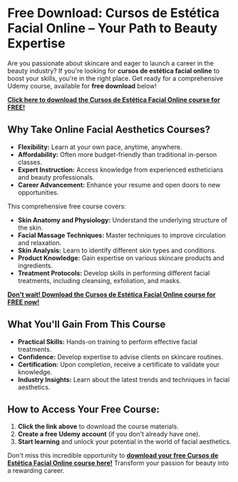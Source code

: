 # Free Download: Cursos de Estética Facial Online – Your Path to Beauty Expertise

Are you passionate about skincare and eager to launch a career in the beauty industry? If you're looking for **cursos de estética facial online** to boost your skills, you're in the right place. Get ready for a comprehensive Udemy course, available for **free download** below!

[**Click here to download the Cursos de Estética Facial Online course for FREE!**](https://udemywork.com/cursos-de-estetica-facial-online)

## Why Take Online Facial Aesthetics Courses?

*   **Flexibility:** Learn at your own pace, anytime, anywhere.
*   **Affordability:** Often more budget-friendly than traditional in-person classes.
*   **Expert Instruction:** Access knowledge from experienced estheticians and beauty professionals.
*   **Career Advancement:** Enhance your resume and open doors to new opportunities.

This comprehensive free course covers:

*   **Skin Anatomy and Physiology:** Understand the underlying structure of the skin.
*   **Facial Massage Techniques:** Master techniques to improve circulation and relaxation.
*   **Skin Analysis:** Learn to identify different skin types and conditions.
*   **Product Knowledge:** Gain expertise on various skincare products and ingredients.
*   **Treatment Protocols:** Develop skills in performing different facial treatments, including cleansing, exfoliation, and masks.

[**Don't wait! Download the Cursos de Estética Facial Online course for FREE now!**](https://udemywork.com/cursos-de-estetica-facial-online)

## What You'll Gain From This Course

*   **Practical Skills:** Hands-on training to perform effective facial treatments.
*   **Confidence:** Develop expertise to advise clients on skincare routines.
*   **Certification:** Upon completion, receive a certificate to validate your knowledge.
*   **Industry Insights:** Learn about the latest trends and techniques in facial aesthetics.

## How to Access Your Free Course:

1.  **Click the link above** to download the course materials.
2.  **Create a free Udemy account** (if you don't already have one).
3.  **Start learning** and unlock your potential in the world of facial aesthetics.

Don't miss this incredible opportunity to **[download your free Cursos de Estética Facial Online course here!](https://udemywork.com/cursos-de-estetica-facial-online)** Transform your passion for beauty into a rewarding career.
